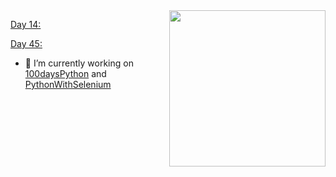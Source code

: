 <img src="https://media.giphy.com/media/JUBGT3IKItmpCz99Vg/giphy.gif"  align="right"  widht="400" height="250">


[Day 14:](http://www.higherlowergame.com/)

[Day 45:](https://web.archive.org/web/20200518073855/https://www.empireonline.com/movies/features/best-movies-2/)

- 🔭 I’m currently working on [100daysPython](https://github.com/umutkaynak/100DaysPython) and [PythonWithSelenium](https://github.com/umutkaynak/PythonWithSelenium)
